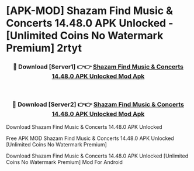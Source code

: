 # [APK-MOD] Shazam  Find Music & Concerts 14.48.0 APK Unlocked - [Unlimited Coins No Watermark Premium] 2rtyt



<div align="center">
<h3>🔴 Download [Server1] 👉👉 <a href="https://momento.my/?title=Shazam__Find_Music_&_Concerts_14.48.0_APK_Unlocked">Shazam  Find Music & Concerts 14.48.0 APK Unlocked Mod Apk</a></h3><br>

<h3>🔴 Download [Server2] 👉👉 <a href="https://momento.my/?title=Shazam__Find_Music_&_Concerts_14.48.0_APK_Unlocked">Shazam  Find Music & Concerts 14.48.0 APK Unlocked Mod Apk</a></h3>
</div>



Download Shazam  Find Music & Concerts 14.48.0 APK Unlocked 

Free APK MOD Shazam  Find Music & Concerts 14.48.0 APK Unlocked [Unlimited Coins No Watermark Premium]

Download Shazam  Find Music & Concerts 14.48.0 APK Unlocked [Unlimited Coins No Watermark Premium] Mod For Android
